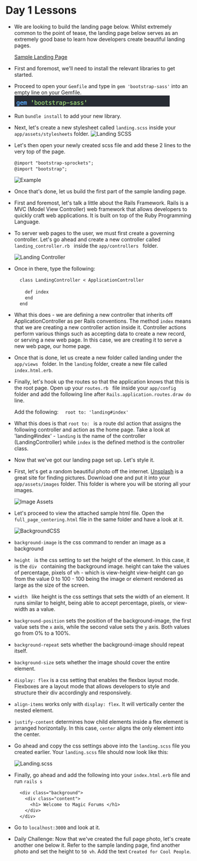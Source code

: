 # Day 1 Lessons

- We are looking to build the landing page below. Whilst extremely common to the point of tease, the landing page below serves
as an extremely good base to learn how developers create beautiful landing pages.

  [Sample Landing Page](http://adventurega.me/bootstrap/)

- First and foremost, we'll need to install the relevant libraries to get started.

- Proceed to open your ``` Gemfile ``` and type in ``` gem 'bootstrap-sass' ``` into an empty line on your Gemfile.
  ![Example](images/bootstrap.png)

- Run ``` bundle install ``` to add your new library.

- Next, let's create a new stylesheet called ``` landing.scss ``` inside your
``` app/assets/stylesheets ``` folder.
![Landing SCSS](images/landingscss.png)

- Let's then open your newly created scss file and add these 2 lines to the very top of the page.

  ```
  @import "bootstrap-sprockets";
  @import "bootstrap";
  ```

  ![Example](images/add_bootstrap_styling.png)

- Once that's done, let us build the first part of the sample landing page.

- First and foremost, let's talk a little about the Rails Framework. Rails is a MVC (Model View Controller) web framework
that allows developers to quickly craft web applications. It is built on top of the Ruby Programming Language.

- To server web pages to the user, we must first create a governing controller. Let's go ahead and create a new controller
called ```landing_controller.rb ``` inside the ```app/controllers ``` folder.

  ![Landing Controller](images/landing_controller.png)

- Once in there, type the following:

  ```
    class LandingController < ApplicationController

      def index
      end
    end
  ```
- What this does - we are defining a new controller that inherits off ApplicationController as per Rails conventions. The method
``` index ``` means that we are creating a new controller action inside it. Controller actions perform various things such as accepting data
to create a new record, or serving a new web page. In this case, we are creating it to serve a new web page, our home page.

- Once that is done, let us create a new folder called landing under the ```app/views ``` folder. In the ```landing``` folder,
create a new file called ```index.html.erb```.

- Finally, let's hook up the routes so that the application knows that this is the root page.
Open up your ```routes.rb ``` file inside your ```app/config ``` folder and add the following line after
``` Rails.application.routes.draw do ``` line.

  Add the following:
  ```   root to: 'landing#index' ```

- What this does is that ```root to: ``` is a route dsl action that assigns the following controller and action as the home page.
Take a look at 'landing#index' - `landing` is the name of the controller (LandingController) while `index` is the defined method
is the controller class.

- Now that we've got our landing page set up. Let's style it.

- First, let's get a random beautiful photo off the internet. [Unsplash](https://www.unsplash.com) is a
great site for finding pictures. Download one and put it into your ``` app/assets/images ``` folder. This
folder is where you will be storing all your images.

  ![Image Assets](images/image_assets.png)

- Let's proceed to view the attached sample html file. Open the ``` full_page_centering.html ``` file
in the same folder and have a look at it.

  ![BackgroundCSS](images/background.png)

- ```background-image``` is the css command to render an image as a background

- ```height ``` is the css setting to set the height of the element. In this case, it is the ```div ```
containing the background image. height can take the values of percentage, pixels of vh - which is view-height
view-height can go from the value 0 to 100 - 100 being the image or element rendered as large as the size of the screen.

- ```width ``` like height is the css settings that sets the width of an element. It runs similar to height, being
able to accept percentage, pixels, or view-width as a value.

- ``` background-position ``` sets the position of the background-image, the first value sets the ``` x ``` axis, while the
second value sets the ``` y ``` axis. Both values go from 0% to a 100%.

- ``` background-repeat ``` sets whether the background-image should repeat itself.

- ``` background-size ``` sets whether the image should cover the entire element.

- ``` display: flex ``` is a css setting that enables the flexbox layout mode. Flexboxes are a layout mode that allows developers
to style and structure their div accordingly and responsively.

- ``` align-items ``` works only with ``` display: flex ```. It will vertically center the nested element.

- ``` justify-content ``` determines how child elements inside a flex element is arranged horizontally. In this case, ``` center ```
aligns the only element into the center.

- Go ahead and copy the css settings above into the ```landing.scss``` file you created earlier. Your `landing.scss` file should now look like this:

  ![Landing.scss](images/landing2.png)

- Finally, go ahead and add the following into your `index.html.erb` file and run `rails s`

  ```
    <div class="background">
      <div class="content">
        <h1> Welcome to Magic Forums </h1>
      </div>
    </div>
  ```

- Go to `localhost:3000` and look at it.

- Daily Challenge: Now that we've created the full page photo, let's create another one below it. Refer to the sample landing page,
find another photo and set the height to ``` 50 vh ```. Add the text ``` Created for Cool People ```.
